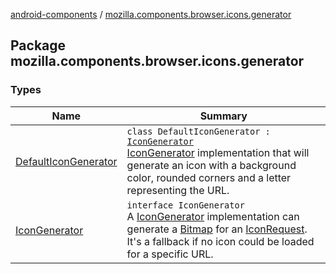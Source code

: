 [android-components](../index.md) / [mozilla.components.browser.icons.generator](./index.md)

## Package mozilla.components.browser.icons.generator

### Types

| Name | Summary |
|---|---|
| [DefaultIconGenerator](-default-icon-generator/index.md) | `class DefaultIconGenerator : `[`IconGenerator`](-icon-generator/index.md)<br>[IconGenerator](-icon-generator/index.md) implementation that will generate an icon with a background color, rounded corners and a letter representing the URL. |
| [IconGenerator](-icon-generator/index.md) | `interface IconGenerator`<br>A [IconGenerator](-icon-generator/index.md) implementation can generate a [Bitmap](https://developer.android.com/reference/android/graphics/Bitmap.html) for an [IconRequest](../mozilla.components.browser.icons/-icon-request/index.md). It's a fallback if no icon could be loaded for a specific URL. |
